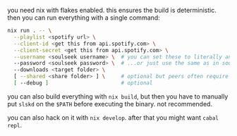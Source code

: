 you need nix with flakes enabled. this ensures the build is deterministic. then you can run everything with a single command:

```sh
nix run . -- \
  --playlist <spotify url> \
  --client-id <get this from api.spotify.com> \
  --client-secret <get this from api.spotify.com> \
  --username <soulseek username> \  # you can set these to literally anything...
  --password <soulseek password> \  # ...or just use the same as in soulseekqt
  --downloads <target folder> \
  [ --shared <share folder> ] \     # optional but peers often require that you share stuff
  [ --debug ]                       # optional
```

you can also build everything with `nix build`, but then you have to manually put `slskd` on the `$PATH` before executing the binary. not recommended.

you can also hack on it with `nix develop`. after that you might want `cabal repl`.
